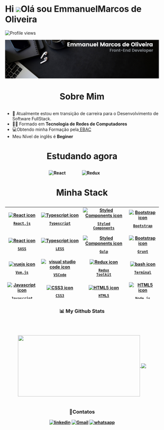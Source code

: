 <h1 align="left">Hi <img src="https://raw.githubusercontent.com/kaueMarques/kaueMarques/master/hi.gif" height="30px">Olá sou EmmanuelMarcos de Oliveira</h1>

<img src="https://komarev.com/ghpvc/?username=emmanuelmarcosdeoliveira&color=yellow" alt="Profile views" /><br>

<div align="center">
<img src="./images/Banner Linkedin.png" alt="Profile views" /><br>
</div>

##

<h1 align="center"> Sobre Mim </h1>

##

<ul align="left">
  <li>🔭 Atualmente estou em <strong?>transição de carreira</strong> para o Desenvolvimento de Software FullStack.</li>
  <li>👨‍🎓 Formado em <strong>Tecnologia de Redes de Computadores</strong></li>
  <li>💻Obtendo  minha Formação pela<a href="https://github.com/devemdobro" target="_blank"> EBAC</a></li>  
  <li>Meu Nível de inglês é <strong>Beginer</li>
  </ul>

  
##

<h1 align="center">Estudando agora</h1>

##

<div align="center" >
  <img src="https://techstack-generator.vercel.app/react-icon.svg" alt="React" width="65" style="width: 65px; height: 65px; margin-right: 50px; margin-bottom: 0px;"/> 
 <img src="https://techstack-generator.vercel.app/redux-icon.svg" alt="Redux" width="65" style="width: 65px; height: 65px; margin-right: 50px; margin-bottom: 0px;" />
</div>

##

<h1 align="center"> Minha Stack </h1>

##

<table align="center" height="300px">
  <tr>
    <td align="center">
      <a href="https://pt-br.reactjs.org/">
        <img src="https://techstack-generator.vercel.app/react-icon.svg" width="65px" alt="React icon"/><br/>
        <sub>
          <b>
            <pre>React.js</pre>
          </b>
        </sub>
      </a>
    </td>
     <td align="center">
      <a href="https://www.typescriptlang.org/">
        <img src="https://techstack-generator.vercel.app/ts-icon.svg" width="65px" alt="Typescript icon"/><br/>
        <sub>
          <b>
            <pre>Typescript</pre>
          </b>
        </sub>
      </a>
    </td>
    <td align="center">
      <a href="https://styled-components.com/">
        <img src="https://skillicons.dev/icons?i=styledcomponents" width="65px" alt="Styled Components icon"/><br/>
        <sub>
          <b>
            <pre>Styled<br/>Components</pre>
          </b>
        </sub>
      </a>
    </td>
     <td align="center">
      <a href="https://getbootstrap.com/">
        <img src="https://skillicons.dev/icons?i=bootstrap" width="65px" alt="Bootstrap icon"/><br/>
        <sub>
          <b>
          <pre>Bootstrap</pre>
          </b>
        </sub>
      </a>
    </td>
     </tr>
      <tr>
    <td align="center">
      <a href="https://pt-br.reactjs.org/">
        <img src="https://cdn.jsdelivr.net/gh/devicons/devicon/icons/sass/sass-original.svg" width="65px" alt="React icon"/><br/>
        <sub>
          <b>
            <pre>SASS</pre>
          </b>
        </sub>
      </a>
    </td>
     <td align="center">
      <a href="https://www.typescriptlang.org/">
        <img src="https://cdn.jsdelivr.net/gh/devicons/devicon/icons/less/less-plain-wordmark.svg" width="65px" alt="Typescript icon"/><br/>
        <sub>
          <b>
            <pre>LESS</pre>
          </b>
        </sub>
      </a>
    </td>
    <td align="center">
      <a href="https://styled-components.com/">
        <img src="https://cdn.jsdelivr.net/gh/devicons/devicon/icons/gulp/gulp-plain.svg" width="65px" alt="Styled Components icon"/><br/>
        <sub>
          <b>
            <pre>Gulp</pre>
          </b>
        </sub>
      </a>
    </td>
     <td align="center">
      <a href="https://getbootstrap.com/">
        <img src="https://cdn.jsdelivr.net/gh/devicons/devicon/icons/grunt/grunt-original.svg" width="65px" alt="Bootstrap icon"/><br/>
        <sub>
          <b>
          <pre>Grunt</pre>
          </b>
        </sub>
      </a>
    </td>
     </tr>
     <tr>
      <td align="center">
      <a href="https://vuejs.org/">
        <img src="https://skillicons.dev/icons?i=vuejs" width="65px" alt="vuejs icon"/><br/>
        <sub>
          <b>
            <pre>Vue.js</pre>
          </b>
        </sub>
      </a>
    </td>
    <td align="center">
      <a href="https://code.visualstudio.com/">
        <img src="https://skillicons.dev/icons?i=vscode" width="65px" alt="visual studio code icon"/><br/>
        <sub>
          <b>
            <pre>VSCode</pre>
          </b>
        </sub>
      </a>
    </td>
     <td align="center">
      <a href="https://redux.js.org/">
        <img src="https://techstack-generator.vercel.app/redux-icon.svg" width="65px" alt="Redux icon"/><br/>
        <sub>
          <b>
            <pre>Redux<br/>Toolkit</pre>
          </b>
        </sub>
      </a>
    </td>
    <td align="center">
      <a href="https://ohmyz.sh/">
        <img src="https://skillicons.dev/icons?i=bash" width="65px" alt="bash icon"/><br/>
        <sub>
          <b>
            <pre>Terminal</pre>
          </b>
        </sub>
      </a>
    </td> 
    </tr> 
   <tr>
    <td align="center">
      <a href="https://developer.mozilla.org/en-US/docs/Web/JavaScript/">
        <img src="https://techstack-generator.vercel.app/js-icon.svg" width="65px" alt="Javascript icon"/><br/>
        <sub>
          <b>
            <pre>Javascript</pre>
          </b>
        </sub>
      </a>
    </td>
    <td align="center">
      <a href="https://developer.mozilla.org/en-US/docs/Web/CSS/">
        <img src="https://skillicons.dev/icons?i=css" width="65px" alt="CSS3 icon"><br/>
        <sub>
          <b>
            <pre>CSS3</pre>
          </b>
        </sub>
      </a>
    </td>
    <td align="center">
      <a href="https://developer.mozilla.org/en-US/docs/Web/HTML/">
        <img src="https://skillicons.dev/icons?i=html" width="65px" alt="HTML5 icon"/><br/>
        <sub>
          <b>
            <pre>HTML5</pre>
          </b>
        </sub>
      </a>
    </td>
    <td align="center">
      <a href="https://developer.mozilla.org/en-US/docs/Web/HTML/">
        <img src="https://cdn.jsdelivr.net/gh/devicons/devicon/icons/nodejs/nodejs-original.svg" width="65px" alt="HTML5 icon"/><br/>
        <sub>
          <b>
            <pre>Node.js</pre>
          </b>
        </sub>
      </a>
    </td>
   </tr>
   <tr>
    <td align="center">
      <a href="https://developer.mozilla.org/en-US/docs/Web/JavaScript/">
        <img src="https://cdn.jsdelivr.net/gh/devicons/devicon/icons/npm/npm-original-wordmark.svg" width="65px" alt="Javascript icon"/><br/>
        <sub>
          <b>
            <pre>NPM</pre>
          </b>
        </sub>
      </a>
    </td>
    <td align="center">
      <a href="https://developer.mozilla.org/en-US/docs/Web/CSS/">
        <img src="https://cdn.jsdelivr.net/gh/devicons/devicon/icons/figma/figma-original.svg" width="65px" alt="CSS3 icon"><br/>
        <sub>
          <b>
            <pre>FIGMA</pre>
          </b>
        </sub>
      </a>
    </td>
  </tr>
</table>

##

<h3 align="center">📊 My Github Stats</h3><br>

##
<div  align="center">
<a href="https://github.com/emmanuelmarcosdeoliveira/github-readme-stats">
  <img height=200 width="400" align="center" src="https://github-readme-stats.vercel.app/api?username=emmanuelmarcosdeoliveira" />
</a>
<a href="https://github.com/emmanuelmarcosdeoliveira">
  <img height=175  align="center" src="https://github-readme-stats.vercel.app/api/top-langs?username=emmanuelmarcosdeoliveira&layout=compact&langs_count=8&card_width=401"/>
</a>
<div>
<br>
<h3 align="center">📲Contatos</h3>

[![linkedin](https://img.shields.io/badge/LinkedIn-0077B5?style=for-the-badge&logo=linkedin&logoColor=white)](https://www.linkedin.com/in/emmanuel-marcos-oliveira/)
[![Gmail](https://img.shields.io/badge/Gmail-D14836?style=for-the-badge&logo=gmail&logoColor=white)](mailto:emmanuelmarcosdeoliveira@gmail.com)
[![whatsapp](https://img.shields.io/badge/WhatsApp-25D366?style=for-the-badge&logo=whatsapp&logoColor=white)](https://wa.me/5511968336094)
